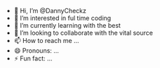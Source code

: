 - 👋 Hi, I’m @DannyCheckz
- 👀 I’m interested in ful time coding
- 🌱 I’m currently learning with the best
- 💞️ I’m looking to collaborate with the vital source
- 📫 How to reach me ...
- 😄 Pronouns: ...
- ⚡ Fun fact: ...

<!---
DannyCheckz/DannyCheckz is a ✨ special ✨ repository because its `README.md` (this file) appears on your GitHub profile.
You can click the Preview link to take a look at your changes.
--->
